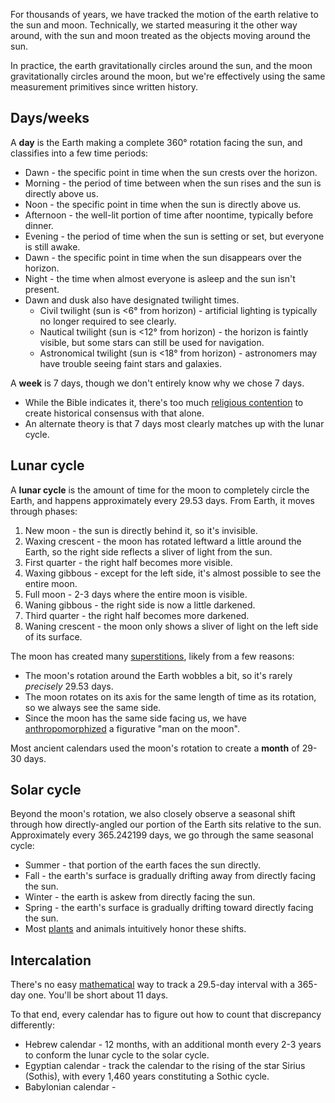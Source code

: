 
For thousands of years, we have tracked the motion of the earth relative to the sun and moon. Technically, we started measuring it the other way around, with the sun and moon treated as the objects moving around the sun.

In practice, the earth gravitationally circles around the sun, and the moon gravitationally circles around the moon, but we're effectively using the same measurement primitives since written history.

## Days/weeks

A **day** is the Earth making a complete 360° rotation facing the sun, and classifies into a few time periods:

- Dawn - the specific point in time when the sun crests over the horizon.
- Morning - the period of time between when the sun rises and the sun is directly above us.
- Noon - the specific point in time when the sun is directly above us.
- Afternoon - the well-lit portion of time after noontime, typically before dinner.
- Evening - the period of time when the sun is setting or set, but everyone is still awake.
- Dawn - the specific point in time when the sun disappears over the horizon.
- Night - the time when almost everyone is asleep and the sun isn't present.
- Dawn and dusk also have designated twilight times.
  - Civil twilight (sun is <6° from horizon) - artificial lighting is typically no longer required to see clearly.
  - Nautical twilight (sun is <12° from horizon) - the horizon is faintly visible, but some stars can still be used for navigation.
  - Astronomical twilight (sun is <18° from horizon) - astronomers may have trouble seeing faint stars and galaxies.

A **week** is 7 days, though we don't entirely know why we chose 7 days.

- While the Bible indicates it, there's too much [religious contention](https://gainedin.site/religion/) to create historical consensus with that alone.
- An alternate theory is that 7 days most clearly matches up with the lunar cycle.

## Lunar cycle

A **lunar cycle** is the amount of time for the moon to completely circle the Earth, and happens approximately every 29.53 days. From Earth, it moves through phases:

1. New moon - the sun is directly behind it, so it's invisible.
2. Waxing crescent - the moon has rotated leftward a little around the Earth, so the right side reflects a sliver of light from the sun.
3. First quarter - the right half becomes more visible.
4. Waxing gibbous - except for the left side, it's almost possible to see the entire moon.
5. Full moon - 2-3 days where the entire moon is visible.
6. Waning gibbous - the right side is now a little darkened.
7. Third quarter - the right half becomes more darkened.
8. Waning crescent - the moon only shows a sliver of light on the left side of its surface.

The moon has created many [superstitions](https://gainedin.site/myths/), likely from a few reasons:

- The moon's rotation around the Earth wobbles a bit, so it's rarely *precisely* 29.53 days.
- The moon rotates on its axis for the same length of time as its rotation, so we always see the same side.
- Since the moon has the same side facing us, we have [anthropomorphized](https://gainedin.site/universals) a figurative "man on the moon".

Most ancient calendars used the moon's rotation to create a **month** of 29-30 days.

## Solar cycle

Beyond the moon's rotation, we also closely observe a seasonal shift through how directly-angled our portion of the Earth sits relative to the sun. Approximately every 365.242199 days, we go through the same seasonal cycle:

- Summer - that portion of the earth faces the sun directly.
- Fall - the earth's surface is gradually drifting away from directly facing the sun.
- Winter - the earth is askew from directly facing the sun.
- Spring - the earth's surface is gradually drifting toward directly facing the sun.
- Most [plants](/plants/) and animals intuitively honor these shifts.

## Intercalation

There's no easy [mathematical](/math/) way to track a 29.5-day interval with a 365-day one. You'll be short about 11 days.

To that end, every calendar has to figure out how to count that discrepancy differently:

- Hebrew calendar - 12 months, with an additional month every 2-3 years to conform the lunar cycle to the solar cycle.
- Egyptian calendar - track the calendar to the rising of the star Sirius (Sothis), with every 1,460 years constituting a Sothic cycle.
- Babylonian calendar -
